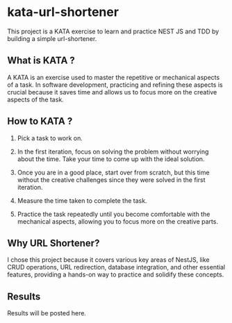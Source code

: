 # kata-url-shortener

This project is a KATA exercise to learn and practice NEST JS and TDD by building a simple url-shortener.

## What is KATA ?

A KATA is an exercise used to master the repetitive or mechanical aspects of a task. In software development, practicing and refining these aspects is crucial because it saves time and allows us to focus more on the creative aspects of the task.

## How to KATA ?

1. Pick a task to work on.

2. In the first iteration, focus on solving the problem without worrying about the time. Take your time to come up with the ideal solution.

3. Once you are in a good place, start over from scratch, but this time without the creative challenges since they were solved in the first iteration.

4. Measure the time taken to complete the task.

5. Practice the task repeatedly until you become comfortable with the mechanical aspects, allowing you to focus more on the creative parts.

## Why URL Shortener?

I chose this project because it covers various key areas of NestJS, like CRUD operations, URL redirection, database integration, and other essential features, providing a hands-on way to practice and solidify these concepts.

## Results

Results will be posted here.
